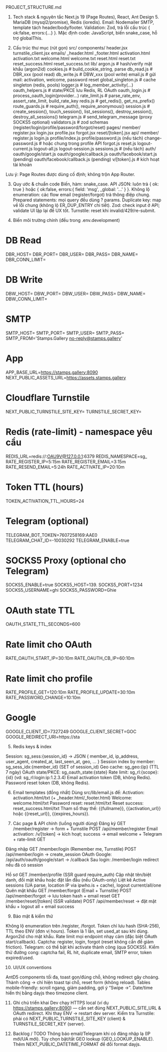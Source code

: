PROJECT_STRUCTURE.md
1) Tech stack & nguyên tắc
Next.js 19 (Page Routes), React, Ant Design 5.
MariaDB (mysql2/promise), Redis (ioredis).
Email: Nodemailer SMTP, template tách header/body/footer.
Validation: Zod, trả lỗi cấu trúc { ok:false, errors:{...} }.
Mặc định code: JavaScript, biến snake_case, hỗ trợ globalThis.

2) Cấu trúc thư mục (rút gọn)
src/
  components/
    header.jsx
    turnstile_client.jsx
  emails/
    _header.html
    _footer.html
    activation.html
    activation.txt
    welcome.html
    welcome.txt
    reset.html
    reset.txt
    reset_success.html
    reset_success.txt
  lib/
    argon.js               # hash/verify mật khẩu (argon2id)
    cookies.js             # build_cookie_string, parse
    db_read.js             # DBR_xxx (pool read)
    db_write.js            # DBW_xxx (pool write)
    email.js               # gửi mail: activation, welcome, password reset
    global_singleton.js    # cache singleton (redis, pools)
    logger.js              # log_member_activity(...)
    oauth_helpers.js       # state/PKCE lưu Redis, RL OAuth
    oauth_login.js         # process_oauth_login(provider…)
    rate_limit.js          # parse_rate_env, assert_rate_limit, build_rate_key
    redis.js               # get_redis(), get_ns_prefix()
    route_guards.js        # require_auth(), require_anonymous()
    session.js             # create_session(), touch_session(), list_sessions(), destroy_session(), destroy_all_sessions()
    telegram.js            # send_telegram_message (proxy SOCKS5 optional)
    validators.js          # zod schemas (register/login/profile/password/forgot/reset)
  pages/
    member/
      register.jsx
      login.jsx
      profile.jsx
      forgot.jsx
      reset/[token].jsx
    api/
      member/
        register.js
        login.js
        profile/index.js
        profile/password.js (nếu tách)
        change-password.js   # hoặc chung trong profile API
        forgot.js
        reset.js
        logout-current.js
        logout-all.js
        logout-session.js
        sessions.js          # (nếu tách)
      auth/
        oauth/google/start.js
        oauth/google/callback.js
        oauth/facebook/start.js (pending)
        oauth/facebook/callback.js (pending)
      v/[token].js           # kích hoạt tài khoản
  
Lưu ý: Page Routes được dùng cố định; không trộn App Router.

3) Quy ước & chuẩn code
Biến, hàm: snake_case.
API JSON: luôn trả { ok: true } hoặc { ok:false, errors:{ field: 'msg', _global: '...' } }.
Không lộ enumeration: các flow email (register/forgot) trả thông điệp chung.
Prepared statements: mọi query đều dùng ? params.
Duplicate key: map về lỗi chung (không lộ ER_DUP_ENTRY chi tiết).
Zod: check input ở API; validate UI lặp lại để UX tốt.
Turnstile: reset khi invalid/429/re-submit.

4) Biến môi trường chính (đều trong .env.development)
# DB Read
DBR_HOST=
DBR_PORT=
DBR_USER=
DBR_PASS=
DBR_NAME=
DBR_CONN_LIMIT=

# DB Write
DBW_HOST=
DBW_PORT=
DBW_USER=
DBW_PASS=
DBW_NAME=
DBW_CONN_LIMIT=

# SMTP
SMTP_HOST=
SMTP_PORT=
SMTP_USER=
SMTP_PASS=
SMTP_FROM='Stamps.Gallery <no-reply@stamps.gallery>'

# App
APP_BASE_URL=https://stamps.gallery:8090
NEXT_PUBLIC_ASSETS_URL=https://assets.stamps.gallery

# Cloudflare Turnstile
NEXT_PUBLIC_TURNSTILE_SITE_KEY=
TURNSTILE_SECRET_KEY=

# Redis (rate-limit) - namespace yêu cầu
REDIS_URL=redis://:OAU9V@127.0.0.1:6379
REDIS_NAMESPACE=sg_
RATE_REGISTER_IP=5:15m
RATE_REGISTER_EMAIL=3:15m
RATE_RESEND_EMAIL=5:24h
RATE_ACTIVATE_IP=20:10m

# Token TTL (hours)
TOKEN_ACTIVATION_TTL_HOURS=24

# Telegram (optional)
TELEGRAM_BOT_TOKEN=7607258169:AAE0
TELEGRAM_CHAT_ID=-10030292
TELEGRAM_ENABLE=true

# SOCKS5 Proxy (optional cho Telegram)
SOCKS5_ENABLE=true
SOCKS5_HOST=139.
SOCKS5_PORT=1234
SOCKS5_USERNAME=ghi
SOCKS5_PASSWORD=Ghie

# OAuth state TTL
OAUTH_STATE_TTL_SECONDS=600

# Rate limit cho OAuth
RATE_OAUTH_START_IP=30:10m
RATE_OAUTH_CB_IP=60:10m

# Rate limit cho profile
RATE_PROFILE_GET=120:10m
RATE_PROFILE_UPDATE=30:10m
RATE_PASSWORD_CHANGE=10:10m

# Google
GOOGLE_CLIENT_ID=7327249
GOOGLE_CLIENT_SECRET=GOC
GOOGLE_REDIRECT_URI=https://sta


5) Redis keys & index

Session: sg_sess:{session_id} → JSON { member_id, ip_address, user_agent, created_at, last_seen_at, geo, ... }
Session index by member: sg_sess_idx:{member_id} (SET of session_id)
Geo cache: sg_geo:{ip} (TTL 7 ngày)
OAuth state/PKCE: sg_oauth_state:{state}
Rate limit: sg_rl:{scope}:{id} (vd: sg_rl:login:ip:1.2.3.4)
Email activation token (DB, không Redis).
Password reset token (DB, không Redis).


6) Email templates (đồng nhất)
Dùng src/lib/email.js để:
Activation: activation.html/txt (+ _header.html/_footer.html)
Welcome: welcome.html/txt
Password reset: reset.html/txt
Reset success: reset_success.html/txt
Tham số thay thế: {{fullname}}, {{activation_url}} hoặc {{reset_url}}, {{expires_hours}}.

8) Các page & API chính (luồng người dùng)
Đăng ký
GET /member/register → form + Turnstile
POST /api/member/register
Email activation: /v/[token] → kích hoạt; success → email welcome + Telegram + rate-limit GET

Đăng nhập
GET /member/login (Remember me, Turnstile)
POST /api/member/login → create_session
OAuth Google: /api/auth/oauth/google/start → /callback
Sau login: /member/login redirect nếu đã có session

Hồ sơ
GET /member/profile (SSR guard require_auth)
Cập nhật tên/biệt danh, đổi mật khẩu hoặc đặt lần đầu (nếu OAuth-only)
Liệt kê Active sessions (UA parse, location IP via ipwho.is + cache), logout current/all/one
Quên mật khẩu
GET /member/forgot (Email + Turnstile)
POST /api/member/forgot → lưu token hash + email reset
GET /member/reset/[token] (SSR validate)
POST /api/member/reset → đặt mật khẩu + logout all + email success

9) Bảo mật & kiểm thử

Không lộ enumeration trên /register, /forgot.
Token chỉ lưu hash (SHA-256), TTL theo ENV (đơn vị hours).
Token là 1 lần, set used_at sau khi dùng.
Argon2id cho mật khẩu.
Rate limit mọi endpoint nhạy cảm (đặc biệt OAuth start/callback).
Captcha: register, login, forgot (reset không cần để giảm friction).
Telegram: có thể bật khi activate thành công (qua SOCKS5).
Kiểm thử đường cong: captcha fail, RL hit, duplicate email, SMTP error, token expired/used.

10) UI/UX conventions

AntD5 components tối đa, toast gọn/đúng chỗ, không redirect gây choáng.
Thành công → chỉ hiện toast tại chỗ, reset form (không reload).
Tables mobile-friendly: scroll ngang, giảm padding, gợi ý “Swipe →”.
Date/time hiển thị bằng dayjs theo timezone client.

11) Ghi chú triển khai
Dev chạy HTTPS local (ví dụ https://stamps.gallery:8090) — cần set đúng NEXT_PUBLIC_SITE_URL & OAuth redirect.
Khi thay ENV → restart dev server.
Kiểm tra Turnstile: phải có NEXT_PUBLIC_TURNSTILE_SITE_KEY (client) & TURNSTILE_SECRET_KEY (server).

12) Backlog / TODO
Thông báo email/Telegram khi có đăng nhập lạ (IP mới/UA mới).
Tùy chọn bật/tắt GEO lookup (GEO_LOOKUP_ENABLE).
Thêm NEXT_PUBLIC_DATETIME_FORMAT để đổi format dayjs.